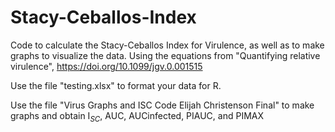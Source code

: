 # Stacy-Ceballos-Index
Code to calculate the Stacy-Ceballos Index for Virulence, as well as to make graphs to visualize the data.
Using the equations from "Quantifying relative virulence", https://doi.org/10.1099/jgv.0.001515

Use the file "testing.xlsx" to format your data for R. 

Use the file "Virus Graphs and ISC Code Elijah Christenson Final" to make graphs and obtain I$_{SC}$, AUC, AUCinfected, PIAUC, and PIMAX
